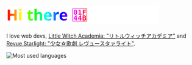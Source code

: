 ### ![Hi there](./greeting.svg)

I love web devs, [Little Witch Academia: "リトルウィッチアカデミア"](http://littlewitchacademia.jp/) and [Revue Starlight: "少女☆歌劇 レヴュースタァライト"](https://revuestarlight.com/).


<img align="left" src="https://github-readme-stats.vercel.app/api/top-langs/?username=ygkn&langs_count=10&layout=compact" alt="Most used languages" />

<!--
　見たな
-->
